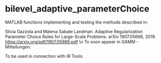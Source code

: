 # bilevel_adaptive_parameterChoice

MATLAB functions implementing and testing the methods described in:

Silvia Gazzola and Malena Sabate Landman. Adaptive Regularization Parameter Choice Rules for Large-Scale Problems. arXiv 1907.05666, 2019.
https://arxiv.org/pdf/1907.05666.pdf \n
To soon appear in GAMM - Mitteilungen.

To be used in connection with IR Tools.
